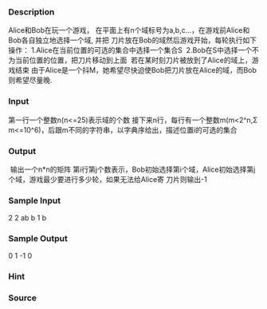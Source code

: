 
### Description
Alice和Bob在玩一个游戏， 在平面上有n个域标号为a,b,c...，在游戏前Alice和Bob各自独立地选择一个域, 并把
刀片放在Bob的域然后游戏开始，每轮执行如下操作：
1.Alice在当前位置的可选的集合中选择一个集合S 
2.Bob在S中选择一个不为当前位置的位置，把刀片移动到上面 
若在某时刻刀片被放到了Alice的域上，游戏结束
由于Alice是一个抖M，她希望尽快迫使Bob把刀片放在Alice的域，而Bob则希望尽量晚.



### Input
第一行一个整数n(n<=25)表示域的个数
接下来n行，每行有一个整数m(m<2^n,Σ m<=10^6)，后跟m不同的字符串，以字典序给出，描述位置i的可选的集合



### Output
 输出一个n*n的矩阵
第i行第j个数表示，Bob初始选择第i个域，Alice初始选择第j个域，游戏最少要进行多少轮，如果无法给Alice寄
刀片则输出-1
### Sample Input
2
2 ab b
1 b

### Sample Output
0 1 
-1 0

### Hint

### Source
